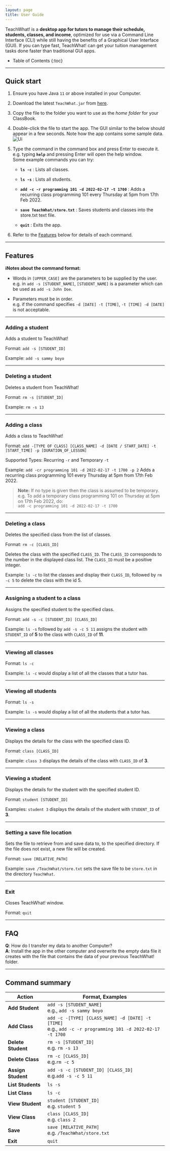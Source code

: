 ```yaml
---
layout: page
title: User Guide
---
```


TeachWhat! is a **desktop app for tutors to manage their schedule, students, classes, and 
income**, optimized for use via a Command Line Interface (CLI) while still having the 
benefits of a Graphical User Interface (GUI). 
If you can type fast, TeachWhat! can get your tuition management tasks done faster than 
traditional GUI apps.

* Table of Contents
{:toc}

--------------------------------------------------------------------------------------------------------------------

## Quick start

1. Ensure you have Java `11` or above installed in your Computer.

2. Download the latest `TeachWhat.jar` from [here](https://github.com/AY2122S2-CS2103T-W11-3/tp/releases).

3. Copy the file to the folder you want to use as the _home folder_ for your ClassBook.

4. Double-click the file to start the app. The GUI similar to the below should appear in a few seconds. 
Note how the app contains some sample data.<br> ![Ui](images/Ui.png)

5. Type the command in the command box and press Enter to execute it. e.g. typing **`help`** and pressing Enter will open the help window.<br>
   Some example commands you can try:

   * **`ls -c`** : Lists all classes.

   * **`ls -s`** : Lists all students.

   * **`add -c -r programming 101 -d 2022-02-17 -t 1700`** : 
   Adds a recurring class programming 101 every Thursday at 5pm from 17th Feb 2022.

   * **`save TeachWhat/store.txt`** : Saves students and classes into the store.txt text file.

   * **`quit`** : Exits the app.

6. Refer to the [Features](#features) below for details of each command.

--------------------------------------------------------------------------------------------------------------------

## Features

<div markdown="block" class="alert alert-info">

**:information_source:Notes about the command format:**

* Words in `[UPPER_CASE]` are the parameters to be supplied by the user.<br>
  e.g. in `add -s [STUDENT_NAME]`, `[STUDENT_NAME]` is a parameter which can be used as `add -s John Doe`.

* Parameters must be in order.<br>
  e.g. if the command specifies `-d [DATE] -t [TIME]`, `-t [TIME] -d [DATE]` is not acceptable.

</div>

---

### Adding a student

Adds a student to TeachWhat!

Format: `add -s [STUDENT_ID]`

Example: `add -s sammy boyo`

---

### Deleting a student

Deletes a student from TeachWhat!

Format: `rm -s [STUDENT_ID]`

Example: `rm -s 13`

---

### Adding a class

Adds a class to TeachWhat!

Format: `add -[TYPE OF CLASS] [CLASS_NAME] -d [DATE / START_DATE] -t [START_TIME] -p [DURATION_OF_LESSON]`

Supported Types: Recurring `-r` and Temporary `-t`

Example: `add -cr programming 101 -d 2022-02-17 -t 1700 -p 2`
Adds a recurring class programming 101 every Thursday at 5pm from 17th Feb 2022.

>**Note:** If no type is given then the class is assumed to be temporary.
> <br> e.g. To add a temporary class programming 101 on Thursday at 5pm on 17th Feb 2022,
> do: <br> `add -c programming 101 -d 2022-02-17 -t 1700`

---

### Deleting a class

Deletes the specified class from the list of classes.

Format:  `rm -c [CLASS_ID]`

Deletes the class with the specified `CLASS_ID`.
The `CLASS_ID` corresponds to the number in the displayed class list.
The `CLASS_ID` must be a positive integer.

Example:
`ls -c` to list the classes and display their `CLASS_ID`, 
followed by `rm -c 5` to delete the class with the id 5.

---

### Assigning a student to a class

Assigns the specified student to the specified class.

Format: `add -s -c [STUDENT_ID] [CLASS_ID]`

Example: `ls -s` followed by `add -s -c 5 11` assigns the student with `STUDENT_ID` of **5**
to the class with `CLASS_ID` of **11**.

---

### Viewing all classes

Format: `ls -c`

Example: `ls -c` would display a list of all the classes that a tutor has.

---

### Viewing all students

Format: `ls -s`

Example: `ls -s` would display a list of all the students that a tutor has.

---

### Viewing a class
Displays the details for the class with the specified class ID.

Format: `class [CLASS_ID]`

Example: `class 3` displays the details of the class with `CLASS_ID` of **3**.

---

### Viewing a student

Displays the details for the student with the specified student ID.

Format: `student [STUDENT_ID]`

Examples: `student 3` displays the details of the student with `STUDENT_ID` of **3**.

___

### Setting a save file location
Sets the file to retrieve from and save data to, to the specified directory. 
If the file does not exist, a new file will be created.

Format: `save [RELATIVE_PATH]`

Example: `save /TeachWhat/store.txt` sets the save file to be 
`store.txt` in the directory `TeachWhat`.

---

### Exit

Closes TeachWhat! window.
  
Format: `quit`

--------------------------------------------------------------------------------------------------------------------

## FAQ

**Q**: How do I transfer my data to another Computer?<br>
**A**: Install the app in the other computer and overwrite the empty data file it creates with the file that contains
the data of your previous TeachWhat! folder.

--------------------------------------------------------------------------------------------------------------------

## Command summary

| Action             | Format, Examples                                                                                               |
|--------------------|----------------------------------------------------------------------------------------------------------------|
| **Add Student**    | `add -s [STUDENT_NAME]` <br> e.g., `add -s sammy boyo`                                                         |
| **Add Class**      | `add -c -[TYPE] [CLASS_NAME] -d [DATE] -t [TIME]` <br> e.g., `add -c -r programming 101 -d 2022-02-17 -t 1700` |
| **Delete Student** | `rm -s [STUDENT_ID]`<br> e.g. `rm -s 13`                                                                       |
| **Delete Class**   | `rm -c [CLASS_ID]`<br> e.g.`rm -c 5`                                                                           |
| **Assign Student** | `add -s -c [STUDENT_ID] [CLASS_ID]`<br> e.g.`add -s -c 5 11`                                                   |
| **List Students**  | `ls -s`                                                                                                        |
| **List Class**     | `ls -c`                                                                                                        |
| **View Student**   | `student [STUDENT_ID]` <br> e.g. `student 5`                                                                   |
| **View Class**     | `class [CLASS_ID]`<br> e.g. `class 2`                                                                          |
| **Save**           | `save [RELATIVE_PATH]` <br> e.g. `/TeachWhat/store.txt`                                                        |
| **Exit**           | `quit`                                                                                                         |
